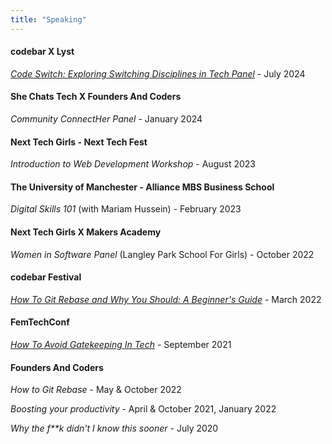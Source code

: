 ```yaml
---
title: "Speaking"
---
```


#### codebar X Lyst

[_Code Switch: Exploring Switching Disciplines in Tech Panel_](https://youtu.be/Kozyx_UNsTo?si=KX31A4lMDDxn4vQD) - July 2024

#### She Chats Tech X Founders And Coders

_Community ConnectHer Panel_ - January 2024

#### Next Tech Girls - Next Tech Fest

_Introduction to Web Development Workshop_ - August 2023

#### The University of Manchester - Alliance MBS Business School

_Digital Skills 101_ (with Mariam Hussein) - February 2023

#### Next Tech Girls X Makers Academy

_Women in Software Panel_ (Langley Park School For Girls) - October 2022

#### codebar Festival

[_How To Git Rebase and Why You Should: A Beginner's Guide_](https://youtu.be/VQecSNCai1g) - March 2022

#### FemTechConf

[_How To Avoid Gatekeeping In Tech_](https://drive.google.com/file/d/1Yw0FWRyONImWgg4c1c5Z8iuo6mSLNYat/view?usp=sharing) - September 2021

#### Founders And Coders

_How to Git Rebase_ - May & October 2022

_Boosting your productivity_ - April & October 2021, January 2022

_Why the f\*\*k didn't I know this sooner_ - July 2020
